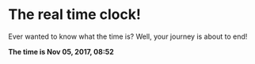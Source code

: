 # The real time clock!

Ever wanted to know what the time is? Well, your journey is about to end!

**The time is Nov 05, 2017, 08:52**